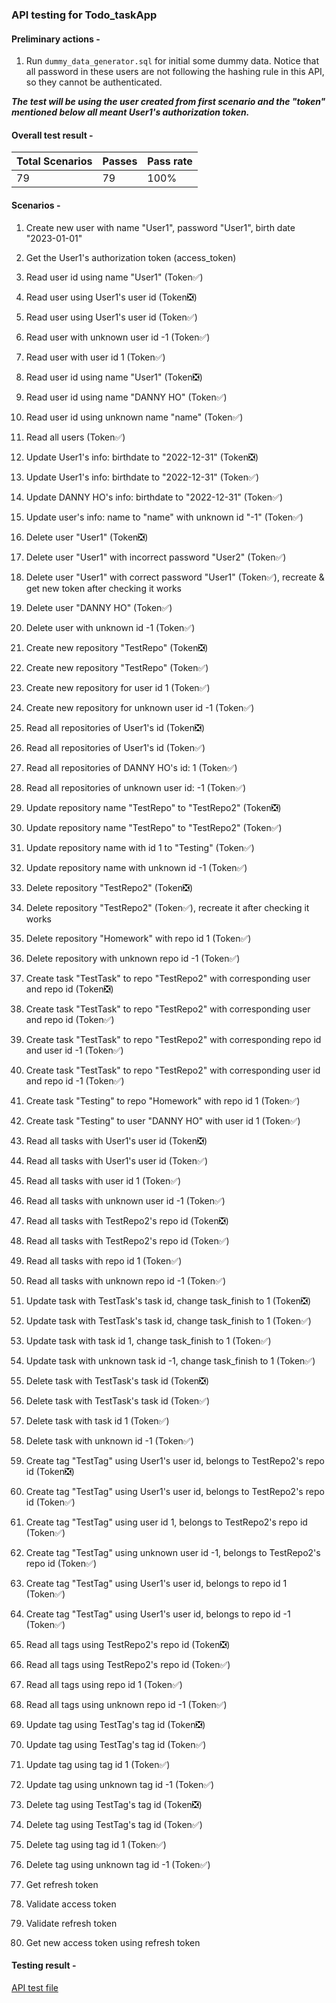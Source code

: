 ### API testing for Todo_taskApp 

#### Preliminary actions -
1. Run `dummy_data_generator.sql` for initial some dummy data. Notice that all password in these users are not following the hashing rule in this API, so they cannot be authenticated.

***The test will be using the user created from first scenario and the "token" mentioned below all meant User1's authorization token.***

#### Overall test result - 
| Total Scenarios | Passes | Pass rate |
|-----------------|--------|-----------|
| 79              | 79     | 100%      |

#### Scenarios -
1. Create new user with name "User1", password "User1", birth date "2023-01-01"

2. Get the User1's authorization token (access_token)

3. Read user id using name "User1" (Token✅)

4. Read user using User1's user id (Token❎)

5. Read user using User1's user id (Token✅)

6. Read user with unknown user id -1 (Token✅)

7. Read user with user id 1 (Token✅)

8. Read user id using name "User1" (Token❎)

9. Read user id using name "DANNY HO" (Token✅)

10. Read user id using unknown name "name" (Token✅)

11. Read all users (Token✅)

12. Update User1's info: birthdate to "2022-12-31" (Token❎)

13. Update User1's info: birthdate to "2022-12-31" (Token✅)

14. Update DANNY HO's info: birthdate to "2022-12-31" (Token✅)

15. Update user's info: name to "name" with unknown id "-1" (Token✅)

16. Delete user "User1" (Token❎)

17. Delete user "User1" with incorrect password "User2" (Token✅)

18. Delete user "User1" with correct password "User1" (Token✅), recreate & get new token after checking it works

19. Delete user "DANNY HO" (Token✅)

20. Delete user with unknown id -1 (Token✅)

21. Create new repository "TestRepo" (Token❎)

22. Create new repository "TestRepo" (Token✅)

23. Create new repository for user id 1 (Token✅)

24. Create new repository for unknown user id -1 (Token✅)

25. Read all repositories of User1's id (Token❎)

26. Read all repositories of User1's id (Token✅)

27. Read all repositories of DANNY HO's id: 1 (Token✅)

28. Read all repositories of unknown user id: -1 (Token✅)

29. Update repository name "TestRepo" to "TestRepo2" (Token❎)

30. Update repository name "TestRepo" to "TestRepo2" (Token✅)

31. Update repository name with id 1 to "Testing" (Token✅)

32. Update repository name with unknown id -1 (Token✅)

33. Delete repository "TestRepo2" (Token❎)

34. Delete repository "TestRepo2" (Token✅), recreate it after checking it works

35. Delete repository "Homework" with repo id 1 (Token✅)

36. Delete repository with unknown repo id -1 (Token✅)

37. Create task "TestTask" to repo "TestRepo2" with corresponding user and repo id (Token❎)

38. Create task "TestTask" to repo "TestRepo2" with corresponding user and repo id (Token✅)

39. Create task "TestTask" to repo "TestRepo2" with corresponding repo id and user id -1 (Token✅)

40. Create task "TestTask" to repo "TestRepo2" with corresponding user id and repo id -1 (Token✅)

41. Create task "Testing" to repo "Homework" with repo id 1 (Token✅)

42. Create task "Testing" to user "DANNY HO" with user id 1 (Token✅)

43. Read all tasks with User1's user id (Token❎)

44. Read all tasks with User1's user id (Token✅)

45. Read all tasks with user id 1 (Token✅)

46. Read all tasks with unknown user id -1 (Token✅)

47. Read all tasks with TestRepo2's repo id (Token❎)

48. Read all tasks with TestRepo2's repo id (Token✅)

49. Read all tasks with repo id 1 (Token✅)

50. Read all tasks with unknown repo id -1 (Token✅)

51. Update task with TestTask's task id, change task_finish to 1 (Token❎)

52. Update task with TestTask's task id, change task_finish to 1 (Token✅)

53. Update task with task id 1, change task_finish to 1 (Token✅)

54. Update task with unknown task id -1, change task_finish to 1 (Token✅)

55. Delete task with TestTask's task id (Token❎)

56. Delete task with TestTask's task id (Token✅)

57. Delete task with task id 1 (Token✅)

58. Delete task with unknown id -1 (Token✅)

59. Create tag "TestTag" using User1's user id, belongs to TestRepo2's repo id (Token❎)

60. Create tag "TestTag" using User1's user id, belongs to TestRepo2's repo id (Token✅)

61. Create tag "TestTag" using user id 1, belongs to TestRepo2's repo id (Token✅)

62. Create tag "TestTag" using unknown user id -1, belongs to TestRepo2's repo id (Token✅)

63. Create tag "TestTag" using User1's user id, belongs to repo id 1 (Token✅)

64. Create tag "TestTag" using User1's user id, belongs to repo id -1 (Token✅)

65. Read all tags using TestRepo2's repo id (Token❎)

66. Read all tags using TestRepo2's repo id (Token✅)

67. Read all tags using repo id 1 (Token✅)

68. Read all tags using unknown repo id -1 (Token✅)

69. Update tag using TestTag's tag id (Token❎)

70. Update tag using TestTag's tag id (Token✅)

71. Update tag using tag id 1 (Token✅)

72. Update tag using unknown tag id -1 (Token✅)

73. Delete tag using TestTag's tag id (Token❎)

74. Delete tag using TestTag's tag id (Token✅)

75. Delete tag using tag id 1 (Token✅)

76. Delete tag using unknown tag id -1 (Token✅)

77. Get refresh token

78. Validate access token

79. Validate refresh token

80. Get new access token using refresh token


#### Testing result - 
[API test file](./E2E_API_2_DB_testing.xlsx)
